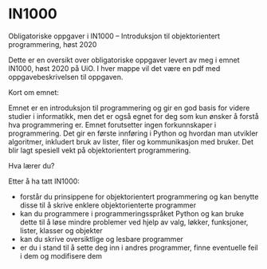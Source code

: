 # IN1000
Obligatoriske oppgaver i IN1000 – Introduksjon til objektorientert programmering, høst 2020

Dette er en oversikt over obligatoriske oppgaver levert av meg i emnet IN1000, høst 2020 på UiO. 
I hver mappe vil det være en pdf med oppgavebeskrivelsen til oppgaven. 

Kort om emnet:

Emnet er en introduksjon til programmering og gir en god basis for videre studier i informatikk, men det er også egnet for deg som kun ønsker å forstå hva programmering er. Emnet forutsetter ingen forkunnskaper i programmering. Det gir en første innføring i Python og hvordan man utvikler algoritmer, inkludert bruk av lister, filer og kommunikasjon med bruker. Det blir lagt spesiell vekt på objektorientert programmering.

Hva lærer du?

Etter å ha tatt IN1000:

* forstår du prinsippene for objektorientert programmering og kan benytte disse til å skrive enklere objektorienterte programmer
* kan du programmere i programmeringsspråket Python og kan bruke dette til å løse mindre problemer ved hjelp av valg, løkker, funksjoner, lister, klasser og objekter
* kan du skrive oversiktlige og lesbare programmer
* er du i stand til å sette deg inn i andres programmer, finne eventuelle feil i dem og modifisere dem
